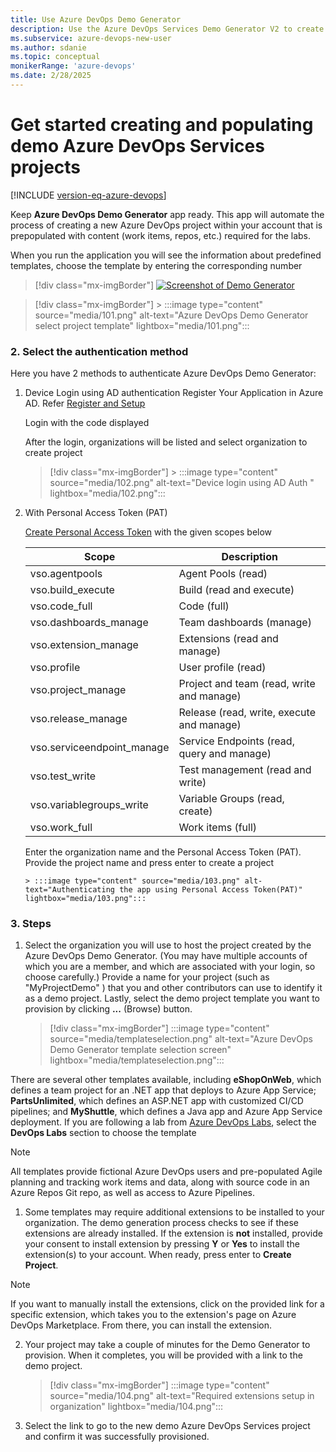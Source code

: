 ```yaml
---
title: Use Azure DevOps Demo Generator
description: Use the Azure DevOps Services Demo Generator V2 to create and populate a demo project
ms.subservice: azure-devops-new-user
ms.author: sdanie
ms.topic: conceptual
monikerRange: 'azure-devops'
ms.date: 2/28/2025    
---
```


# Get started creating and populating demo Azure DevOps Services projects

[!INCLUDE [version-eq-azure-devops](../includes/version-eq-azure-devops.md)] 

Keep **Azure DevOps Demo Generator** app ready. This app will automate the process of creating a new Azure DevOps project within your account that is prepopulated with content (work items, repos, etc.) required for the labs. 

When you run the application you will see the information about predefined templates, choose the template by entering the corresponding number

> [!div class="mx-imgBorder"]
> [![Screenshot of Demo Generator](/media/101.png "Screenshot of Demo Generator")](/media/101.png#lightbox)

> [!div class="mx-imgBorder"]
    > :::image type="content" source="media/101.png" alt-text="Azure DevOps Demo Generator select project template" lightbox="media/101.png":::

### 2. Select the authentication method

Here you have 2 methods to authenticate Azure DevOps Demo Generator:

1. Device Login using AD authentication
Register Your Application in Azure AD. Refer <a href="https://azuredevopslabs.com/labs/azuredevops/appregister">Register and Setup</a>

   Login with the code displayed

   After the login, organizations will be listed and select organization to create project

    > [!div class="mx-imgBorder"]
        > :::image type="content" source="media/102.png" alt-text="Device login using AD Auth " lightbox="media/102.png":::

2. With Personal Access Token (PAT)

   <a href="https://learn.microsoft.com/en-us/azure/devops/organizations/accounts/use-personal-access-tokens-to-authenticate?view=azure-devops&tabs=Windows#create-a-pat" target="_blank">Create Personal Access Token</a> with the given scopes below

   | Scope                      | Description                                |
   | -------------------------- | ------------------------------------------ |
   | vso.agentpools             | Agent Pools (read)                         |
   | vso.build_execute          | Build (read and execute)                   |
   | vso.code_full              | Code (full)                                |
   | vso.dashboards_manage      | Team dashboards (manage)                   |
   | vso.extension_manage       | Extensions (read and manage)               |
   | vso.profile                | User profile (read)                        |
   | vso.project_manage         | Project and team (read, write and manage)  |
   | vso.release_manage         | Release (read, write, execute and manage)  |
   | vso.serviceendpoint_manage | Service Endpoints (read, query and manage) |
   | vso.test_write             | Test management (read and write)           |
   | vso.variablegroups_write   | Variable Groups (read, create)             |
   | vso.work_full              | Work items (full)                          |

   Enter the organization name and the Personal Access Token (PAT). Provide the project name and press enter to create a project

       > :::image type="content" source="media/103.png" alt-text="Authenticating the app using Personal Access Token(PAT)" lightbox="media/103.png":::

### 3. Steps

1. Select the organization you will use to host the project created by the Azure DevOps Demo Generator. (You may have multiple accounts of which you are a member, and which are associated with your login, so choose carefully.) Provide a name for your project (such as "MyProjectDemo" ) that you and other contributors can use to identify it as a demo project. Lastly, select the demo project template you want to provision by clicking **...** (Browse) button.

    > [!div class="mx-imgBorder"]
    > :::image type="content" source="media/templateselection.png" alt-text="Azure DevOps Demo Generator template selection screen" lightbox="media/templateselection.png":::

There are several other templates available, including **eShopOnWeb**, which defines a team project for an .NET app that deploys to Azure App Service; **PartsUnlimited**, which defines an ASP.NET app with customized CI/CD pipelines; and **MyShuttle**, which defines a Java app and Azure App Service deployment. If you are following a lab from [Azure DevOps Labs](https://www.azuredevopslabs.com), select the **DevOps Labs** section to choose the template

> [!NOTE]
> All  templates provide fictional Azure DevOps users and pre-populated Agile planning and tracking work items and data, along with source code in an Azure Repos Git repo, as well as access to Azure Pipelines.
1. Some templates may require additional extensions to be installed to your organization. The demo generation process checks to see if these extensions are already installed. If the extension is **not** installed, provide your consent to install extension by pressing **Y** or **Yes** to install the extension(s) to your account. When ready, press enter to **Create Project**.

> [!NOTE]
> If you want to manually install the extensions,  click on the provided link for a specific extension, which takes you to the extension's page on Azure DevOps Marketplace. From there, you can install the extension.

2. Your project may take a couple of minutes for the Demo Generator to provision. When it completes, you will be provided with a link to the demo project.

    > [!div class="mx-imgBorder"]
    > :::image type="content" source="media/104.png" alt-text="Required extensions setup in organization" lightbox="media/104.png":::
1. Select the link to go to the new demo Azure DevOps Services project and confirm it was successfully provisioned.